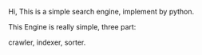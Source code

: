 Hi,
This is a simple search engine, implement by python.

This Engine is really simple, three part:

crawler, indexer, sorter.
